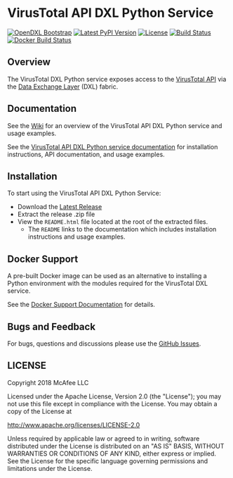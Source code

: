 # VirusTotal API DXL Python Service
[![OpenDXL Bootstrap](https://img.shields.io/badge/Built%20With-OpenDXL%20Bootstrap-blue.svg)](https://github.com/opendxl/opendxl-bootstrap-python)
[![Latest PyPI Version](https://img.shields.io/pypi/v/dxlvtapiservice.svg)](https://pypi.python.org/pypi/dxlvtapiservice)
[![License](https://img.shields.io/badge/License-Apache%202.0-blue.svg)](https://opensource.org/licenses/Apache-2.0)
[![Build Status](https://travis-ci.org/opendxl/opendxl-virustotal-service-python.png?branch=master)](https://travis-ci.org/opendxl/opendxl-virustotal-service-python)
[![Docker Build Status](https://img.shields.io/docker/build/opendxl/opendxl-virustotal-service-python.svg)](https://hub.docker.com/r/opendxl/opendxl-virustotal-service-python/)

## Overview

The VirusTotal DXL Python service exposes access to the [VirusTotal API](https://www.virustotal.com/en/documentation/public-api/)
via the [Data Exchange Layer](http://www.mcafee.com/us/solutions/data-exchange-layer.aspx) (DXL) fabric.

## Documentation

See the [Wiki](https://github.com/opendxl/opendxl-virustotal-service-python/wiki) for an overview of the
VirusTotal API DXL Python service and usage examples.

See the [VirusTotal API DXL Python service documentation](https://opendxl.github.io/opendxl-virustotal-service-python/pydoc) for
installation instructions, API documentation, and usage examples.

## Installation

To start using the VirusTotal API DXL Python Service:

* Download the [Latest Release](https://github.com/opendxl/opendxl-virustotal-service-python/releases/latest)
* Extract the release .zip file
* View the `README.html` file located at the root of the extracted files.
  * The `README` links to the documentation which includes installation instructions and usage examples.

## Docker Support

A pre-built Docker image can be used as an alternative to installing a Python environment with the
modules required for the VirusTotal DXL service.

See the [Docker Support Documentation](https://opendxl.github.io/opendxl-virustotal-service-python/pydoc/docker.html) for details.

## Bugs and Feedback

For bugs, questions and discussions please use the [GitHub Issues](https://github.com/opendxl/opendxl-virustotal-service-python/issues).

## LICENSE

Copyright 2018 McAfee LLC

Licensed under the Apache License, Version 2.0 (the "License"); you may not use this file except in compliance with the License. You may obtain a copy of the License at

http://www.apache.org/licenses/LICENSE-2.0

Unless required by applicable law or agreed to in writing, software distributed under the License is distributed on an "AS IS" BASIS, WITHOUT WARRANTIES OR CONDITIONS OF ANY KIND, either express or implied. See the License for the specific language governing permissions and limitations under the License.
